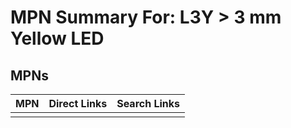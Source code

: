 



# MPN Summary For: L3Y > 3 mm Yellow LED

## MPNs
  

|MPN|Direct Links|Search Links|
| :--- | :--- | :--- |
||||
